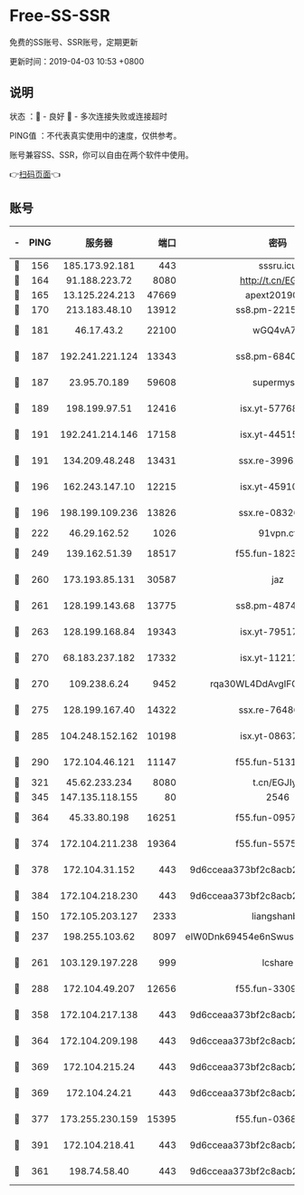 # Free-SS-SSR

免费的SS账号、SSR账号，定期更新

更新时间：2019-04-03 10:53 +0800

## 说明

状态     ：🙂 - 良好 🙁 - 多次连接失败或连接超时

PING值   ：不代表真实使用中的速度，仅供参考。

账号兼容SS、SSR，你可以自由在两个软件中使用。

👉[扫码页面](https://liesauer.github.io/Free-SS-SSR/)👈

## 账号

|-|PING|服务器|端口|密码|加密方式|区域|
|:----:|:----:|:-----:|-----:|:----:|:----:|:----:|
|🙂|156|185.173.92.181|443|sssru.icu|rc4-md5|RU|
|🙂|164|91.188.223.72|8080|http://t.cn/EGJIyrl|rc4-md5|RU|
|🙂|165|13.125.224.213|47669|apext2019001|chacha20|KR|
|🙂|170|213.183.48.10|13912|ss8.pm-22156401|rc4-md5|RU|
|🙂|181|46.17.43.2|22100|wGQ4vA7D|aes-256-gcm|RU|
|🙂|187|192.241.221.124|13343|ss8.pm-68405899|aes-256-cfb|US|
|🙂|187|23.95.70.189|59608|supermyssr|chacha20-ietf|US|
|🙂|189|198.199.97.51|12416|isx.yt-57768817|aes-256-cfb|US|
|🙂|191|192.241.214.146|17158|isx.yt-44515301|aes-256-cfb|US|
|🙂|191|134.209.48.248|13431|ssx.re-39961207|aes-256-cfb|US|
|🙂|196|162.243.147.10|12215|isx.yt-45910639|aes-256-cfb|US|
|🙂|196|198.199.109.236|13826|ssx.re-08326008|aes-256-cfb|US|
|🙂|222|46.29.162.52|1026|91vpn.cf|rc4-md5|RU|
|🙂|249|139.162.51.39|18517|f55.fun-18237824|aes-256-cfb|SG|
|🙂|260|173.193.85.131|30587|jaz|aes-256-cfb|US|
|🙂|261|128.199.143.68|13775|ss8.pm-48740881|aes-256-cfb|SG|
|🙂|263|128.199.168.84|19343|isx.yt-79517808|aes-256-cfb|SG|
|🙂|270|68.183.237.182|17332|isx.yt-11211578|aes-256-cfb|SG|
|🙂|270|109.238.6.24|9452|rqa30WL4DdAvgIFG6Fs3znzTa|aes-256-cfb|FR|
|🙂|275|128.199.167.40|14322|ssx.re-76486962|aes-256-cfb|SG|
|🙂|285|104.248.152.162|10198|isx.yt-08637279|aes-256-cfb|SG|
|🙂|290|172.104.46.121|11147|f55.fun-51319184|aes-256-cfb|SG|
|🙂|321|45.62.233.234|8080|t.cn/EGJIyrl|rc4-md5|CA|
|🙂|345|147.135.118.155|80|2546|chacha20|US|
|🙂|364|45.33.80.198|16251|f55.fun-09570077|aes-256-cfb|US|
|🙂|374|172.104.211.238|19364|f55.fun-55755367|aes-256-cfb|US|
|🙂|378|172.104.31.152|443|9d6cceaa373bf2c8acb22e60b6a58be6|aes-256-cfb|US|
|🙂|384|172.104.218.230|443|9d6cceaa373bf2c8acb22e60b6a58be6|aes-256-cfb|US|
|🙂|150|172.105.203.127|2333|liangshanbo|chacha20|JP|
|🙂|237|198.255.103.62|8097|eIW0Dnk69454e6nSwuspv9DmS201tQ0D|aes-256-cfb|US|
|🙂|261|103.129.197.228|999|lcshare|aes-256-cfb|US|
|🙂|288|172.104.49.207|12656|f55.fun-33093781|aes-256-cfb|SG|
|🙂|358|172.104.217.138|443|9d6cceaa373bf2c8acb22e60b6a58be6|aes-256-cfb|US|
|🙂|364|172.104.209.198|443|9d6cceaa373bf2c8acb22e60b6a58be6|aes-256-cfb|US|
|🙂|369|172.104.215.24|443|9d6cceaa373bf2c8acb22e60b6a58be6|aes-256-cfb|US|
|🙂|369|172.104.24.21|443|9d6cceaa373bf2c8acb22e60b6a58be6|aes-256-cfb|US|
|🙂|377|173.255.230.159|15395|f55.fun-03681887|aes-256-cfb|US|
|🙂|391|172.104.218.41|443|9d6cceaa373bf2c8acb22e60b6a58be6|aes-256-cfb|US|
|🙁|361|198.74.58.40|443|9d6cceaa373bf2c8acb22e60b6a58be6|aes-256-cfb|US|
